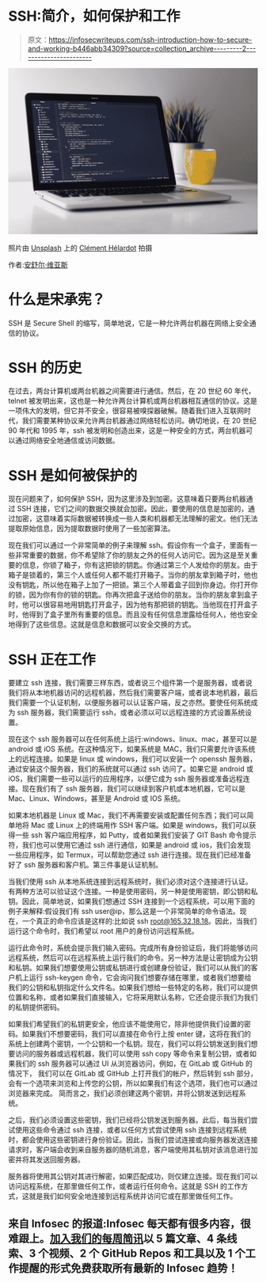 # SSH:简介，如何保护和工作

> 原文：<https://infosecwriteups.com/ssh-introduction-how-to-secure-and-working-b446abb34309?source=collection_archive---------2----------------------->

![](img/4744ebbbc7b8da4095b95e45ac2588d6.png)

照片由 [Unsplash](https://unsplash.com?utm_source=medium&utm_medium=referral) 上的 [Clément Hélardot](https://unsplash.com/@clemhlrdt?utm_source=medium&utm_medium=referral) 拍摄

作者:[安舒尔·维亚斯](https://www.instagram.com/_ansh_vyas/)

# 什么是宋承宪？

SSH 是 Secure Shell 的缩写，简单地说，它是一种允许两台机器在网络上安全通信的协议。

# SSH 的历史

在过去，两台计算机或两台机器之间需要进行通信。然后，在 20 世纪 60 年代，telnet 被发明出来，这也是一种允许两台计算机或两台机器相互通信的协议。这是一项伟大的发明，但它并不安全，很容易被嗅探器破解。随着我们进入互联网时代，我们需要某种协议来允许两台机器通过网络轻松访问。确切地说，在 20 世纪 90 年代和 1995 年，ssh 被发明和创造出来，这是一种安全的方式，两台机器可以通过网络安全地通信或访问数据。

# SSH 是如何被保护的

现在问题来了，如何保护 SSH，因为这里涉及到加密。这意味着只要两台机器通过 SSH 连接，它们之间的数据交换就会加密。因此，要使用的信息是加密的，通过加密，这意味着实际数据被转换成一些人类和机器都无法理解的密文。他们无法提取原始信息，因为提取数据时使用了一些加密算法。

现在我们可以通过一个非常简单的例子来理解 ssh。假设你有一个盒子，里面有一些非常重要的数据，你不希望除了你的朋友之外的任何人访问它。因为这是至关重要的信息，你锁了箱子，你有这把锁的钥匙。你通过第三个人发给你的朋友。由于箱子是锁着的，第三个人或任何人都不能打开箱子。当你的朋友拿到箱子时，他也没有钥匙，所以他在箱子上加了一把锁。第三个人带着盒子回到你身边。你打开你的锁，因为你有你的锁的钥匙。你再次把盒子送给你的朋友。当你的朋友拿到盒子时，他可以很容易地用钥匙打开盒子，因为他有那把锁的钥匙。当他现在打开盒子时，他得到了盒子里所有重要的信息。而且没有任何信息泄露给任何人，他也安全地得到了这些信息。这就是信息和数据可以安全交换的方式。

# SSH 正在工作

要建立 ssh 连接，我们需要三样东西，或者说三个组件第一个是服务器，或者说我们将从本地机器访问的远程机器，然后我们需要客户端，或者说本地机器，最后我们需要一个认证机制，以便服务器可以认证客户端，反之亦然。要使任何系统成为 ssh 服务器，我们需要运行 ssh，或者必须以可以远程连接的方式设置系统设置。

现在这个 ssh 服务器可以在任何系统上运行:windows、linux、mac，甚至可以是 android 或 iOS 系统。在这种情况下，如果系统是 MAC，我们只需要允许该系统上的远程连接。如果是 linux 或 windows，我们可以安装一个 openssh 服务器，通过安装这个服务器，我们的系统就可以通过 ssh 访问了。如果它是 android 或 iOS，我们需要一些可以运行的应用程序，以便它成为 ssh 服务器或准备远程连接。现在我们有了 ssh 服务器，我们可以继续到客户机或本地机器，它可以是 Mac、Linux、Windows，甚至是 Android 或 IOS 系统。

如果本地机器是 Linux 或 Mac，我们不再需要安装或配置任何东西；我们可以简单地将 Mac 或 Linux 上的终端用作 SSH 客户端。如果是 windows，我们可以获得一些 ssh 客户端应用程序，如 Putty，或者如果我们安装了 GIT Bash 命令提示符，我们也可以使用它通过 ssh 进行通信，如果是 android 或 ios，我们会发现一些应用程序，如 Termux，可以帮助您通过 ssh 进行连接。现在我们已经准备好了 ssh 服务器和客户机。第三件事是认证机制。

当我们使用 ssh 从本地系统连接到远程系统时，我们必须对这个连接进行认证。有两种方法可以验证这个连接。一种是使用密码，另一种是使用密钥，即公钥和私钥。因此，简单地说，如果我们想通过 SSH 连接到一个远程系统，可以用下面的例子来解释:假设我们有 ssh user@ip，那么这是一个非常简单的命令语法。现在，一个真正的命令应该是这样的:比如说 ssh root@165.32.18.18。因此，当我们运行这个命令时，我们希望以 root 用户的身份访问远程系统。

运行此命令时，系统会提示我们输入密码。完成所有身份验证后，我们将能够访问远程系统，然后可以在远程系统上运行我们的命令。另一种方法是让密钥成为公钥和私钥。如果我们想要使用公钥或私钥进行或创建身份验证，我们可以从我们的客户机上运行 ssh-keygen 命令，它会询问我们想要存储在哪里，或者我们想要给我们的公钥和私钥指定什么文件名。如果我们想给一些特定的名称，我们可以提供位置和名称，或者如果我们直接输入，它将采用默认名称，它还会提示我们为我们的私钥提供密码。

如果我们希望我们的私钥更安全，他应该不能使用它，除非他提供我们设置的密码。如果我们不想要密码，我们可以直接在命令行上按 enter 键，这将在我们的系统上创建两个密钥，一个公钥和一个私钥。现在，我们可以将公钥发送到我们想要访问的服务器或远程机器，我们可以使用 ssh copy 等命令来复制公钥，或者如果我们的 ssh 服务器可以通过 UI 从浏览器访问，例如，在 GitLab 或 GitHub 的情况下， 我们可以在 GitLab 或 GitHub 上打开我们的帐户，然后转到 ssh 部分，会有一个选项来浏览和上传您的公钥，所以如果我们有这个选项，我们也可以通过浏览器来完成。 简而言之，我们必须创建这两个密钥，并将公钥发送到远程系统。

之后，我们必须设置这些密钥，我们已经将公钥发送到服务器。此后，每当我们尝试使用这些命令通过 ssh 连接，或者以任何方式尝试使用 ssh 连接到远程系统时，都会使用这些密钥进行身份验证。因此，当我们尝试连接或向服务器发送连接请求时，客户端会收到来自服务器的随机消息，客户端使用其私钥对该消息进行加密并将其发送回服务器。

服务器将使用其公钥对其进行解密，如果匹配成功，则仅建立连接。现在我们可以访问远程系统，在那里做任何工作，或者运行任何命令。这就是 SSH 的工作方式，这就是我们如何安全地连接到远程系统并访问它或在那里做任何工作。

## 来自 Infosec 的报道:Infosec 每天都有很多内容，很难跟上。[加入我们的每周简讯](https://weekly.infosecwriteups.com/)以 5 篇文章、4 条线索、3 个视频、2 个 GitHub Repos 和工具以及 1 个工作提醒的形式免费获取所有最新的 Infosec 趋势！